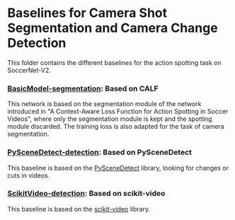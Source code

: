 # Baselines for Camera Shot Segmentation and Camera Change Detection

This folder contains the different baselines for the action spotting task on SoccerNet-V2.

### [BasicModel-segmentation](BasicModel-segmentation): Based on CALF

This network is based on the segmentation module of the network introduced in "A Context-Aware Loss Function for Action Spotting in Soccer Videos", where only the segmentation module is kept and the spotting module discarded. The training loss is also adapted for the task of camera segmentation.

### [PySceneDetect-detection](PySceneDetect-detection): Based on PySceneDetect

This baseline is based on the [PySceneDetect](https://pypi.org/project/scenedetect/) library, looking for changes or cuts in videos.

### [ScikitVideo-detection](ScikitVideo-detection): Based on scikit-video

This baseline is based on the [scikit-video](https://pypi.org/project/scikit-video/) library.

